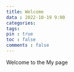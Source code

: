 ```yaml
---
title: Welcome
data : 2022-10-19 9:00
categories: 
tags:
pin : true
toc : false
comments : false
---
```


Welcome to the My page

